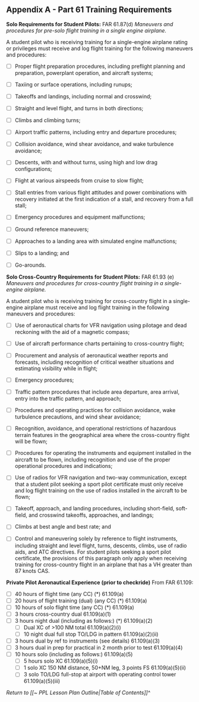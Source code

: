 ## Appendix A - Part 61 Training Requirements

**Solo Requirements for Student Pilots:**
FAR 61.87(d) *Maneuvers and procedures for pre-solo flight training in a single engine airplane.*

A student pilot who is receiving training for a single-engine airplane rating or privileges must receive and log flight training for the following maneuvers and procedures:
- [ ] Proper flight preparation procedures, including preflight planning and preparation, powerplant operation, and aircraft systems;
- [ ] Taxiing or surface operations, including runups;
- [ ] Takeoffs and landings, including normal and crosswind;
- [ ] Straight and level flight, and turns in both directions;
- [ ] Climbs and climbing turns;
- [ ] Airport traffic patterns, including entry and departure procedures;
- [ ] Collision avoidance, wind shear avoidance, and wake turbulence avoidance;
- [ ] Descents, with and without turns, using high and low drag configurations;
- [ ] Flight at various airspeeds from cruise to slow flight;
- [ ] Stall entries from various flight attitudes and power combinations with recovery initiated at the first indication of a stall, and recovery from a full stall;
- [ ] Emergency procedures and equipment malfunctions;
- [ ] Ground reference maneuvers;
- [ ] Approaches to a landing area with simulated engine malfunctions;
- [ ] Slips to a landing; and
- [ ] Go-arounds.


**Solo Cross-Country Requirements for Student Pilots:**
FAR 61.93 (e) *Maneuvers and procedures for cross-country flight training in a single-engine airplane.*

A student pilot who is receiving training for cross-country flight in a single-engine airplane must receive and log flight training in the following maneuvers and procedures:
- [ ] Use of aeronautical charts for VFR navigation using pilotage and dead reckoning with the aid of a magnetic compass;
- [ ] Use of aircraft performance charts pertaining to cross-country flight;
- [ ] Procurement and analysis of aeronautical weather reports and forecasts, including recognition of critical weather situations and estimating visibility while in flight;
- [ ] Emergency procedures;
- [ ] Traffic pattern procedures that include area departure, area arrival, entry into the traffic pattern, and approach;
- [ ] Procedures and operating practices for collision avoidance, wake turbulence precautions, and wind shear avoidance;
- [ ] Recognition, avoidance, and operational restrictions of hazardous terrain features in the geographical area where the cross-country flight will be flown;
- [ ] Procedures for operating the instruments and equipment installed in the aircraft to be flown, including recognition and use of the proper operational procedures and indications;
- [ ] Use of radios for VFR navigation and two-way communication, except that a student pilot seeking a sport pilot certificate must only receive and log flight training on the use of radios installed in the aircraft to be flown;
- [ ] Takeoff, approach, and landing procedures, including short-field, soft-field, and crosswind takeoffs, approaches, and landings;
- [ ] Climbs at best angle and best rate; and
- [ ] Control and maneuvering solely by reference to flight instruments, including straight and level flight, turns, descents, climbs, use of radio aids, and ATC directives. For student pilots seeking a sport pilot certificate, the provisions of this paragraph only apply when receiving training for cross-country flight in an airplane that has a VH greater than 87 knots CAS.


**Private Pilot Aeronautical Experience (prior to checkride)**
From FAR 61.109:
- [ ] 40 hours of flight time (any CC) (\*) 61.109(a)
- [ ] 20 hours of flight training (dual) (any CC) (\*) 61.109(a)
- [ ] 10 hours of solo flight time (any CC) (\*) 61.109(a)
- [ ] 3 hours cross-country dual 61.109(a)(1)
- [ ] 3 hours night dual (including as follows:) (\*) 61.109(a)(2)
	- [ ] Dual XC of >100 NM total 61.109(a)(2)(i)
	- [ ] 10 night dual full stop TO/LDG in pattern 61.109(a)(2)(ii)
- [ ] 3 hours dual by ref to instruments (see details) 61.109(a)(3)
- [ ] 3 hours dual in prep for practical in 2 month prior to test 61.109(a)(4)
- [ ] 10 hours solo (including as follows:) 61.109(a)(5)
	- [ ] 5 hours solo XC 61.109(a)(5)(i)
	- [ ] 1 solo XC 150 NM distance, 50+NM leg, 3 points FS 61.109(a)(5)(ii)
	- [ ] 3 solo TO/LDG full-stop at airport with operating control tower 61.109(a)(5)(iii)

*Return to [[~ PPL Lesson Plan Outline|Table of Contents]]^*